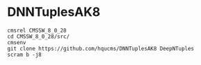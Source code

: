 # DNNTuplesAK8

```
cmsrel CMSSW_8_0_28
cd CMSSW_8_0_28/src/
cmsenv
git clone https://github.com/hqucms/DNNTuplesAK8 DeepNTuples
scram b -j8
```
